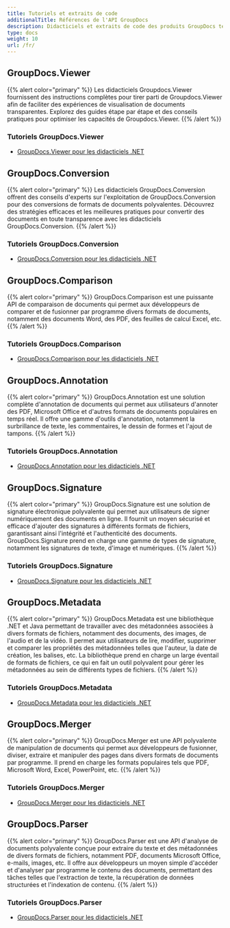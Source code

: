 ```yaml
---
title: Tutoriels et extraits de code
additionalTitle: Références de l'API GroupDocs
description: Didacticiels et extraits de code des produits GroupDocs tels que GroupDocs.Viewer, GroupDocs.Annotation, GroupDocs.Conversion et d'autres produits.
type: docs
weight: 10
url: /fr/
---
```


## GroupDocs.Viewer
{{% alert color="primary" %}}
Les didacticiels Groupdocs.Viewer fournissent des instructions complètes pour tirer parti de Groupdocs.Viewer afin de faciliter des expériences de visualisation de documents transparentes. Explorez des guides étape par étape et des conseils pratiques pour optimiser les capacités de Groupdocs.Viewer.
{{% /alert %}}

### Tutoriels GroupDocs.Viewer
- [GroupDocs.Viewer pour les didacticiels .NET](../viewer/fr/net/)


## GroupDocs.Conversion
{{% alert color="primary" %}}
Les didacticiels GroupDocs.Conversion offrent des conseils d'experts sur l'exploitation de GroupDocs.Conversion pour des conversions de formats de documents polyvalentes. Découvrez des stratégies efficaces et les meilleures pratiques pour convertir des documents en toute transparence avec les didacticiels GroupDocs.Conversion.
{{% /alert %}}

### Tutoriels GroupDocs.Conversion
- [GroupDocs.Conversion pour les didacticiels .NET](../conversion/fr/net/)


## GroupDocs.Comparison
{{% alert color="primary" %}}
GroupDocs.Comparison est une puissante API de comparaison de documents qui permet aux développeurs de comparer et de fusionner par programme divers formats de documents, notamment des documents Word, des PDF, des feuilles de calcul Excel, etc.
{{% /alert %}}

### Tutoriels GroupDocs.Comparison
- [GroupDocs.Comparison pour les didacticiels .NET](../comparison/fr/net/)


## GroupDocs.Annotation
{{% alert color="primary" %}}
GroupDocs.Annotation est une solution complète d'annotation de documents qui permet aux utilisateurs d'annoter des PDF, Microsoft Office et d'autres formats de documents populaires en temps réel. Il offre une gamme d'outils d'annotation, notamment la surbrillance de texte, les commentaires, le dessin de formes et l'ajout de tampons.
{{% /alert %}}

### Tutoriels GroupDocs.Annotation
- [GroupDocs.Annotation pour les didacticiels .NET](../annotation/fr/net/)


## GroupDocs.Signature
{{% alert color="primary" %}}
GroupDocs.Signature est une solution de signature électronique polyvalente qui permet aux utilisateurs de signer numériquement des documents en ligne. Il fournit un moyen sécurisé et efficace d'ajouter des signatures à différents formats de fichiers, garantissant ainsi l'intégrité et l'authenticité des documents. GroupDocs.Signature prend en charge une gamme de types de signature, notamment les signatures de texte, d'image et numériques.
{{% /alert %}}

### Tutoriels GroupDocs.Signature
- [GroupDocs.Signature pour les didacticiels .NET](../signature/fr/net/)


## GroupDocs.Metadata
{{% alert color="primary" %}}
GroupDocs.Metadata est une bibliothèque .NET et Java permettant de travailler avec des métadonnées associées à divers formats de fichiers, notamment des documents, des images, de l'audio et de la vidéo. Il permet aux utilisateurs de lire, modifier, supprimer et comparer les propriétés des métadonnées telles que l'auteur, la date de création, les balises, etc. La bibliothèque prend en charge un large éventail de formats de fichiers, ce qui en fait un outil polyvalent pour gérer les métadonnées au sein de différents types de fichiers.
{{% /alert %}}

### Tutoriels GroupDocs.Metadata
- [GroupDocs.Metadata pour les didacticiels .NET](../metadata/fr/net/)


## GroupDocs.Merger
{{% alert color="primary" %}}
GroupDocs.Merger est une API polyvalente de manipulation de documents qui permet aux développeurs de fusionner, diviser, extraire et manipuler des pages dans divers formats de documents par programme. Il prend en charge les formats populaires tels que PDF, Microsoft Word, Excel, PowerPoint, etc.
{{% /alert %}}

### Tutoriels GroupDocs.Merger
- [GroupDocs.Merger pour les didacticiels .NET](../merger/fr/net/)


## GroupDocs.Parser
{{% alert color="primary" %}}
GroupDocs.Parser est une API d'analyse de documents polyvalente conçue pour extraire du texte et des métadonnées de divers formats de fichiers, notamment PDF, documents Microsoft Office, e-mails, images, etc. Il offre aux développeurs un moyen simple d'accéder et d'analyser par programme le contenu des documents, permettant des tâches telles que l'extraction de texte, la récupération de données structurées et l'indexation de contenu.
{{% /alert %}}

### Tutoriels GroupDocs.Parser
- [GroupDocs.Parser pour les didacticiels .NET](../parser/fr/net/)